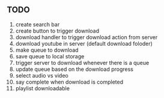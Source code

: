## TODO

1. create search bar
1. create button to trigger download
1. download handler to trigger download action from server
1. download youtube in server (default download foloder)
1. make queue to download
1. save queue to local storage
1. trigger server to download whenever there is a queue
1. update queue based on the download progress
1. select audio vs video
1. say complete when download is completed
1. playlist downloadable
